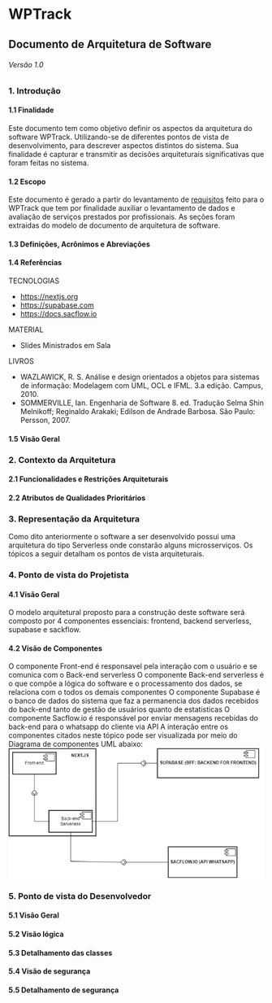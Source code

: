 
#  WPTrack
## Documento de Arquitetura de Software 
###### Versão 1.0

### 1. Introdução 
#### 1.1 Finalidade
Este documento tem como objetivo definir os aspectos da arquitetura do software WPTrack. Utilizando-se de diferentes pontos de vista de desenvolvimento, para descrever aspectos distintos do sistema. Sua finalidade é capturar e transmitir as decisões arquiteturais significativas que foram feitas no sistema.

#### 1.2 Escopo
Este documento é gerado a partir do levantamento de [requisitos](https://github.com/arthur-es/dominios-de-software/blob/main/README.md) feito para o WPTrack que tem por finalidade auxiliar o levantamento de dados e avaliação de serviços prestados por profissionais. As seções foram extraidas do modelo de documento de arquitetura de software.

#### 1.3 Definições, Acrônimos e Abreviações

#### 1.4 Referências
TECNOLOGIAS

* https://nextjs.org 
* https://supabase.com 
* https://docs.sacflow.io 

MATERIAL
* Slides Ministrados em Sala

LIVROS 
* WAZLAWICK, R. S. Análise e design orientados a objetos para sistemas de informação: Modelagem com UML, OCL e IFML. 3.a edição. Campus, 2010.
* SOMMERVILLE, Ian. Engenharia de Software 8. ed. Tradução Selma Shin Melnikoff; Reginaldo Arakaki; Edilson de Andrade Barbosa. São Paulo: Persson, 2007.

#### 1.5 Visão Geral


### 2. Contexto da Arquitetura 

#### 2.1 Funcionalidades e Restrições Arquiteturais




#### 2.2 Atributos de Qualidades Prioritários

### 3. Representação da Arquitetura
Como dito anteriormente o software a ser desenvolvido possui uma arquitetura do tipo Serverless onde constarão alguns microsserviços. Os tópicos a seguir detalham os pontos de vista arquiteturais.


### 4. Ponto de vista do Projetista
#### 4.1 Visão Geral
O modelo arquitetural proposto para a construção deste software será
composto por 4 componentes essenciais: frontend, backend serverless, supabase e sackflow.

#### 4.2 Visão de Componentes
O componente Front-end é responsavel pela interação com o usuário e se comunica com o Back-end serverless
O componente Back-end serverless é o que compõe a lógica do software e o processamento dos dados, se relaciona com o todos os demais componentes
O componente Supabase é o banco de dados do sistema que faz a permanencia dos dados recebidos do back-end tanto de gestão de usuários quanto de estatisticas
O componente Sacflow.io é responsável por enviar mensagens recebidas do back-end para o whatsapp do cliente via API
A interação entre os componentes citados neste tópico pode ser
visualizada por meio do Diagrama de componentes UML abaixo:
![diagrama de componentes](https://github.com/arthur-es/dominios-de-software/blob/main/public/imagens/diagramaDeComponentes.png)

### 5. Ponto de vista do Desenvolvedor
#### 5.1 Visão Geral
#### 5.2 Visão lógica
#### 5.3 Detalhamento das classes
#### 5.4 Visão de segurança
#### 5.5 Detalhamento de segurança
